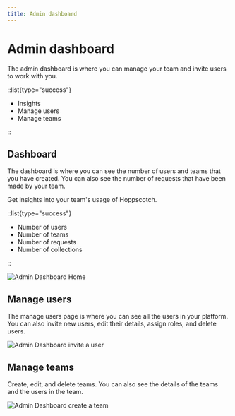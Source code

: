 ```yaml
---
title: Admin dashboard
---
```


# Admin dashboard

The admin dashboard is where you can manage your team and invite users to work with you.

::list{type="success"}

- Insights
- Manage users
- Manage teams

::

## Dashboard

The dashboard is where you can see the number of users and teams that you have created. You can also see the number of requests that have been made by your team.

Get insights into your team's usage of Hoppscotch.

::list{type="success"}

- Number of users
- Number of teams
- Number of requests
- Number of collections

::

![Admin Dashboard Home](/self-host/dashboard-home.png)

## Manage users

The manage users page is where you can see all the users in your platform. You can also invite new users, edit their details, assign roles, and delete users.

![Admin Dashboard invite a user](/self-host/admin-invite-user.png)

## Manage teams

Create, edit, and delete teams. You can also see the details of the teams and the users in the team.

![Admin Dashboard create a team](/self-host/admin-create-team.png)